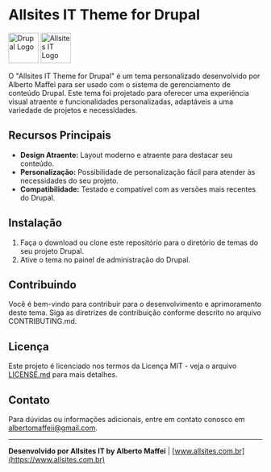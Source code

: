 # Allsites IT Theme for Drupal

<img alt="Drupal Logo" src="https://www.drupal.org/files/Wordmark_blue_RGB.png" height="60px">
<img alt="Allsites IT Logo" src="https://www.allsites.com.br/libraries/images/logo.jpeg" height="60px">

O "Allsites IT Theme for Drupal" é um tema personalizado desenvolvido por Alberto Maffei para ser usado com o sistema de gerenciamento de conteúdo Drupal. Este tema foi projetado para oferecer uma experiência visual atraente e funcionalidades personalizadas, adaptáveis a uma variedade de projetos e necessidades.

## Recursos Principais

- **Design Atraente:** Layout moderno e atraente para destacar seu conteúdo.
- **Personalização:** Possibilidade de personalização fácil para atender às necessidades do seu projeto.
- **Compatibilidade:** Testado e compatível com as versões mais recentes do Drupal.

## Instalação

1. Faça o download ou clone este repositório para o diretório de temas do seu projeto Drupal.
2. Ative o tema no painel de administração do Drupal.

## Contribuindo

Você é bem-vindo para contribuir para o desenvolvimento e aprimoramento deste tema. Siga as diretrizes de contribuição conforme descrito no arquivo CONTRIBUTING.md.

## Licença

Este projeto é licenciado nos termos da Licença MIT - veja o arquivo [LICENSE.md](LICENSE.md) para mais detalhes.

## Contato

Para dúvidas ou informações adicionais, entre em contato conosco em [albertomaffeii@gmail.com](mailto:albertomaffeii@gmail.com).

---

**Desenvolvido por Allsites IT by Alberto Maffei** | [www.allsites.com.br](https://www.allsites.com.br)
